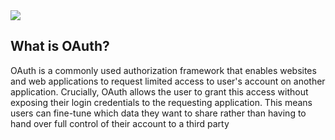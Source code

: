 <img src="../imgs/oauth.jpg" />

<h2>What is OAuth?</h2>

<p>OAuth is a commonly used authorization framework that enables websites and web applications to request limited access to user's
account on another application. Crucially, OAuth allows the user to grant this access without exposing their login credentials to the
requesting application. This means users can fine-tune which data they want to share rather than having to hand over full control of
their account to a third party

</p>
